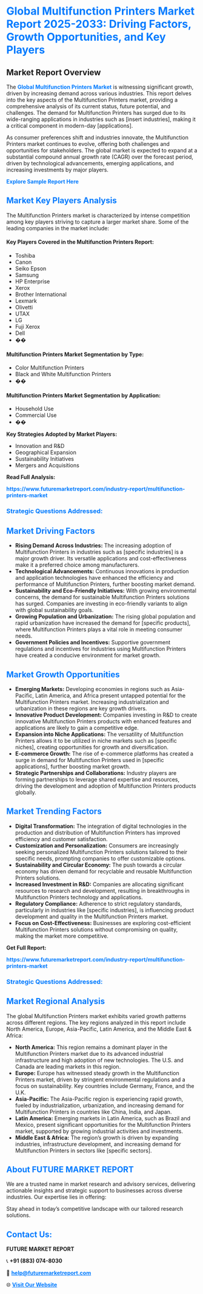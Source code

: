 <h1 style="color: #007BFF;">Global Multifunction Printers Market Report 2025-2033: Driving Factors, Growth Opportunities, and Key Players</h1>

<section id="overview">
<h2>Market Report Overview</h2>
<p>The <a href="https://www.futuremarketreport.com/industry-report/multifunction-printers-market" style="color: #007BFF; text-decoration: none;"><strong>Global Multifunction Printers Market</strong></a> is witnessing significant growth, driven by increasing demand across various industries. This report delves into the key aspects of the Multifunction Printers market, providing a comprehensive analysis of its current status, future potential, and challenges. The demand for Multifunction Printers has surged due to its wide-ranging applications in industries such as [insert industries], making it a critical component in modern-day [applications].</p>
<p>As consumer preferences shift and industries innovate, the Multifunction Printers market continues to evolve, offering both challenges and opportunities for stakeholders. The global market is expected to expand at a substantial compound annual growth rate (CAGR) over the forecast period, driven by technological advancements, emerging applications, and increasing investments by major players.</p>
</section>

<section id="overview">
<p><a href="https://www.futuremarketreport.com/request-sample/reportId=118489" style="color: #007BFF; text-decoration: none;"><strong>Explore Sample Report Here</strong></a></p>
</section>

<section id="key-players">
<h2 style="color: #007BFF;">Market Key Players Analysis</h2>
<p>The Multifunction Printers market is characterized by intense competition among key players striving to capture a larger market share. Some of the leading companies in the market include:</p>
<h4>Key Players Covered in the Multifunction Printers Report:</h4>
<ul><li>Toshiba</li><li>Canon</li><li>Seiko Epson</li><li>Samsung</li><li>HP Enterprise</li><li>Xerox</li><li>Brother International</li><li>Lexmark</li><li>Olivetti</li><li>UTAX</li><li>LG</li><li>Fuji Xerox</li><li>Dell</li><li>��</li></ul>
<h4>Multifunction Printers Market Segmentation by Type:</h4>
<ul><li>Color Multifunction Printers</li><li>Black and White Multifunction Printers</li><li>��</li></ul>

<h4>Multifunction Printers Market Segmentation by Application:</h4>
<ul><li>Household Use</li><li>Commercial Use</li><li>��</li></ul>
<p><strong>Key Strategies Adopted by Market Players:</strong></p>
<ul>
<li>Innovation and R&D</li>
<li>Geographical Expansion</li>
<li>Sustainability Initiatives</li>
<li>Mergers and Acquisitions</li>
</ul>
</section>

<section>
<p><strong>Read Full Analysis: </strong></p><a href="https://www.futuremarketreport.com/industry-report/multifunction-printers-market" style="color: #007BFF; text-decoration: none;"><strong>https://www.futuremarketreport.com/industry-report/multifunction-printers-market</strong></a>
<h3 style="color: #007BFF;">Strategic Questions Addressed:</h3>
</section>

<section id="driving-factors">
<h2 style="color: #007BFF;">Market Driving Factors</h2>
<ul>
<li><strong>Rising Demand Across Industries:</strong> The increasing adoption of Multifunction Printers in industries such as [specific industries] is a major growth driver. Its versatile applications and cost-effectiveness make it a preferred choice among manufacturers.</li>
<li><strong>Technological Advancements:</strong> Continuous innovations in production and application technologies have enhanced the efficiency and performance of Multifunction Printers, further boosting market demand.</li>
<li><strong>Sustainability and Eco-Friendly Initiatives:</strong> With growing environmental concerns, the demand for sustainable Multifunction Printers solutions has surged. Companies are investing in eco-friendly variants to align with global sustainability goals.</li>
<li><strong>Growing Population and Urbanization:</strong> The rising global population and rapid urbanization have increased the demand for [specific products], where Multifunction Printers plays a vital role in meeting consumer needs.</li>
<li><strong>Government Policies and Incentives:</strong> Supportive government regulations and incentives for industries using Multifunction Printers have created a conducive environment for market growth.</li>
</ul>
</section>

<section id="growth-opportunities">
<h2 style="color: #007BFF;">Market Growth Opportunities</h2>
<ul>
<li><strong>Emerging Markets:</strong> Developing economies in regions such as Asia-Pacific, Latin America, and Africa present untapped potential for the Multifunction Printers market. Increasing industrialization and urbanization in these regions are key growth drivers.</li>
<li><strong>Innovative Product Development:</strong> Companies investing in R&D to create innovative Multifunction Printers products with enhanced features and applications are likely to gain a competitive edge.</li>
<li><strong>Expansion into Niche Applications:</strong> The versatility of Multifunction Printers allows it to be utilized in niche markets such as [specific niches], creating opportunities for growth and diversification.</li>
<li><strong>E-commerce Growth:</strong> The rise of e-commerce platforms has created a surge in demand for Multifunction Printers used in [specific applications], further boosting market growth.</li>
<li><strong>Strategic Partnerships and Collaborations:</strong> Industry players are forming partnerships to leverage shared expertise and resources, driving the development and adoption of Multifunction Printers products globally.</li>
</ul>
</section>

<section id="trending-factors">
<h2 style="color: #007BFF;">Market Trending Factors</h2>
<ul>
<li><strong>Digital Transformation:</strong> The integration of digital technologies in the production and distribution of Multifunction Printers has improved efficiency and customer satisfaction.</li>
<li><strong>Customization and Personalization:</strong> Consumers are increasingly seeking personalized Multifunction Printers solutions tailored to their specific needs, prompting companies to offer customizable options.</li>
<li><strong>Sustainability and Circular Economy:</strong> The push towards a circular economy has driven demand for recyclable and reusable Multifunction Printers solutions.</li>
<li><strong>Increased Investment in R&D:</strong> Companies are allocating significant resources to research and development, resulting in breakthroughs in Multifunction Printers technology and applications.</li>
<li><strong>Regulatory Compliance:</strong> Adherence to strict regulatory standards, particularly in industries like [specific industries], is influencing product development and quality in the Multifunction Printers market.</li>
<li><strong>Focus on Cost-Effectiveness:</strong> Businesses are exploring cost-efficient Multifunction Printers solutions without compromising on quality, making the market more competitive.</li>
</ul>
</section>

<section>
<p><strong>Get Full Report: </strong></p><a href="https://www.futuremarketreport.com/industry-report/multifunction-printers-market" style="color: #007BFF; text-decoration: none;"><strong>https://www.futuremarketreport.com/industry-report/multifunction-printers-market</strong></a>
<h3 style="color: #007BFF;">Strategic Questions Addressed:</h3>
</section>


<section id="regional-analysis">
<h2 style="color: #007BFF;">Market Regional Analysis</h2>
<p>The global Multifunction Printers market exhibits varied growth patterns across different regions. The key regions analyzed in this report include North America, Europe, Asia-Pacific, Latin America, and the Middle East & Africa:</p>
<ul>
<li><strong>North America:</strong> This region remains a dominant player in the Multifunction Printers market due to its advanced industrial infrastructure and high adoption of new technologies. The U.S. and Canada are leading markets in this region.</li>
<li><strong>Europe:</strong> Europe has witnessed steady growth in the Multifunction Printers market, driven by stringent environmental regulations and a focus on sustainability. Key countries include Germany, France, and the U.K.</li>
<li><strong>Asia-Pacific:</strong> The Asia-Pacific region is experiencing rapid growth, fueled by industrialization, urbanization, and increasing demand for Multifunction Printers in countries like China, India, and Japan.</li>
<li><strong>Latin America:</strong> Emerging markets in Latin America, such as Brazil and Mexico, present significant opportunities for the Multifunction Printers market, supported by growing industrial activities and investments.</li>
<li><strong>Middle East & Africa:</strong> The region’s growth is driven by expanding industries, infrastructure development, and increasing demand for Multifunction Printers in sectors like [specific sectors].</li>
</ul>
</section>

<footer>
<h2 style="color: #007BFF;">About FUTURE MARKET REPORT</h2>
<p>We are a trusted name in market research and advisory services, delivering actionable insights and strategic support to businesses across diverse industries. Our expertise lies in offering:</p>

<p>Stay ahead in today’s competitive landscape with our tailored research solutions.</p>

<h2 style="color: #007BFF;">Contact Us:</h2>
<p><strong>FUTURE MARKET REPORT</strong></p>
<p>📞 <strong>+91 (883) 074-8030</strong></p>
<p>📧 <strong><a href="mailto:help@futuremarketreport.com" style="color: #007BFF;">help@futuremarketreport.com</a></strong></p>
<p>🌐 <strong><a href="https://www.futuremarketreport.com/" style="color: #007BFF;">Visit Our Website</a></strong></p>
</footer>